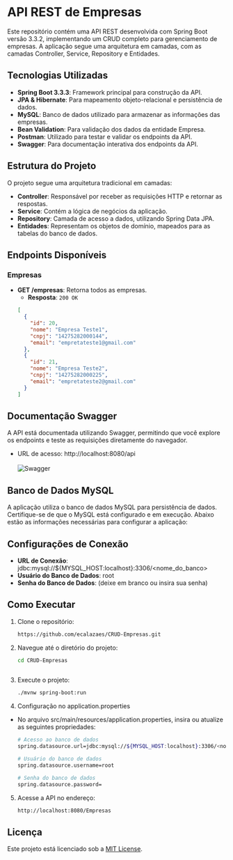 # API REST de Empresas

Este repositório contém uma API REST desenvolvida com Spring Boot versão 3.3.2, implementando um CRUD completo para gerenciamento de empresas. 
A aplicação segue uma arquitetura em camadas, com as camadas Controller, Service, Repository e Entidades.

## Tecnologias Utilizadas

- **Spring Boot 3.3.3**: Framework principal para construção da API.
- **JPA & Hibernate**: Para mapeamento objeto-relacional e persistência de dados.
- **MySQL**: Banco de dados utilizado para armazenar as informações das empresas.
- **Bean Validation**: Para validação dos dados da entidade Empresa.
- **Postman**: Utilizado para testar e validar os endpoints da API.
- **Swagger**: Para documentação interativa dos endpoints da API.

## Estrutura do Projeto

O projeto segue uma arquitetura tradicional em camadas:

- **Controller**: Responsável por receber as requisições HTTP e retornar as respostas.
- **Service**: Contém a lógica de negócios da aplicação.
- **Repository**: Camada de acesso a dados, utilizando Spring Data JPA.
- **Entidades**: Representam os objetos de domínio, mapeados para as tabelas do banco de dados.

## Endpoints Disponíveis 

### Empresas

- **GET /empresas**: Retorna todos as empresas.
  - **Resposta**: `200 OK`
  ```json
  [
    {
      "id": 20,
      "nome": "Empresa Teste1",
      "cnpj": "14275282000144",
      "email": "empretateste1@gmail.com"
    },
    {
      "id": 21,
      "nome": "Empresa Teste2",
      "cnpj": "14275282000225",
      "email": "empretateste2@gmail.com"
    }
  ]

## Documentação Swagger
A API está documentada utilizando Swagger, permitindo que você explore os endpoints e teste as requisições diretamente do navegador.

- URL de acesso: http://localhost:8080/api  
<br>![Swagger](img/swagger.png)

## Banco de Dados MySQL
A aplicação utiliza o banco de dados MySQL para persistência de dados. Certifique-se de que o MySQL está configurado e em execução. Abaixo estão as informações necessárias para configurar a aplicação:

## Configurações de Conexão
- **URL de Conexão**: jdbc:mysql://${MYSQL_HOST:localhost}:3306/<nome_do_banco>
- **Usuário do Banco de Dados**: root
- **Senha do Banco de Dados**: (deixe em branco ou insira sua senha)

## Como Executar
1. Clone o repositório:  
   ```bash
   https://github.com/ecalazaes/CRUD-Empresas.git
   
2. Navegue até o diretório do projeto:  
   ```bash
   cd CRUD-Empresas
  
3. Execute o projeto:  
   ```bash
   ./mvnw spring-boot:run

4. Configuração no application.properties  
  - No arquivo src/main/resources/application.properties, insira ou atualize as seguintes propriedades:  
    ```bash
    # Acesso ao banco de dados
    spring.datasource.url=jdbc:mysql://${MYSQL_HOST:localhost}:3306/<nome_do_banco>
    
    # Usuário do banco de dados
    spring.datasource.username=root
    
    # Senha do banco de dados
    spring.datasource.password=
    ```

5. Acesse a API no endereço:
   ```bash
   http://localhost:8080/Empresas 

## Licença

Este projeto está licenciado sob a [MIT License](LICENSE).
